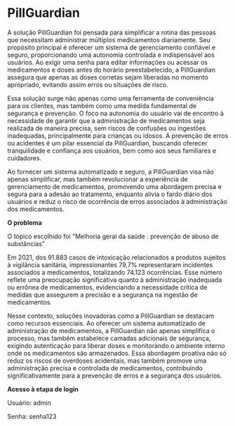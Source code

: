 # PillGuardian


A solução PillGuardian foi pensada para simplificar a rotina das pessoas que necessitam administrar múltiplos medicamentos diariamente. Seu propósito principal é oferecer um sistema de gerenciamento confiável e seguro, proporcionando uma autonomia controlada e indispensável aos usuários. Ao exigir uma senha para editar informações ou acessar os medicamentos e doses antes do horário preestabelecido, a PillGuardian assegura que apenas as doses corretas sejam liberadas no momento apropriado, evitando assim erros ou situações de risco.

Essa solução surge não apenas como uma ferramenta de conveniência para os clientes, mas também como uma medida fundamental de segurança e prevenção. O foco na autonomia do usuário vai de encontro à necessidade de garantir que a administração de medicamentos seja realizada de maneira precisa, sem riscos de confusões ou ingestões inadequadas, principalmente para crianças ou idosos. A prevenção de erros ou acidentes é um pilar essencial da PillGuardian, buscando oferecer tranquilidade e confiança aos usuários, bem como aos seus familiares e cuidadores.

Ao fornecer um sistema automatizado e seguro, a PillGuardian visa não apenas simplificar, mas também revolucionar a experiência de gerenciamento de medicamentos, promovendo uma abordagem precisa e segura para a adesão ao tratamento, enquanto alivia o fardo diário dos usuários e reduz o risco de ocorrência de erros associados à administração dos medicamentos.

**O problema**

O tópico escolhido foi "Melhoria geral da saúde : prevenção de abuso de substâncias"

Em 2021, dos 91.883 casos de intoxicação relacionados a produtos sujeitos à vigilância sanitária, impressionantes 79,7% representaram incidentes associados a medicamentos, totalizando 74.123 ocorrências. Esse número reflete uma preocupação significativa quanto à administração inadequada ou errônea de medicamentos, evidenciando a necessidade crítica de medidas que assegurem a precisão e a segurança na ingestão de medicamentos.

Nesse contexto, soluções inovadoras como a PillGuardian se destacam como recursos essenciais. Ao oferecer um sistema automatizado de administração de medicamentos, a PillGuardian não apenas simplifica o processo, mas também estabelece camadas adicionais de segurança, exigindo autenticação para liberar doses e monitorando o ambiente interno onde os medicamentos são armazenados. Essa abordagem proativa não só reduz os riscos de overdoses acidentais, mas também promove uma administração precisa e controlada de medicamentos, contribuindo significativamente para a prevenção de erros e a segurança dos usuários.



**Acesso à etapa de login**

Usuário: admin

Senha: senha123